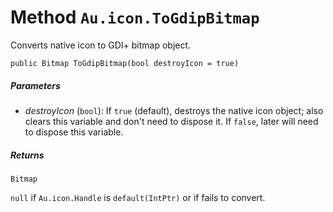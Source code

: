 # Method `Au.icon.ToGdipBitmap`

Converts native icon to GDI+ bitmap object.

```
public Bitmap ToGdipBitmap(bool destroyIcon = true)
```

##### Parameters

- *destroyIcon*  (`bool`):
    If `true` (default), destroys the native icon object; also clears this variable and don't need to dispose it. If `false`, later will need to dispose this variable.

##### Returns

`Bitmap`

`null` if `Au.icon.Handle` is `default(IntPtr)` or if fails to convert.